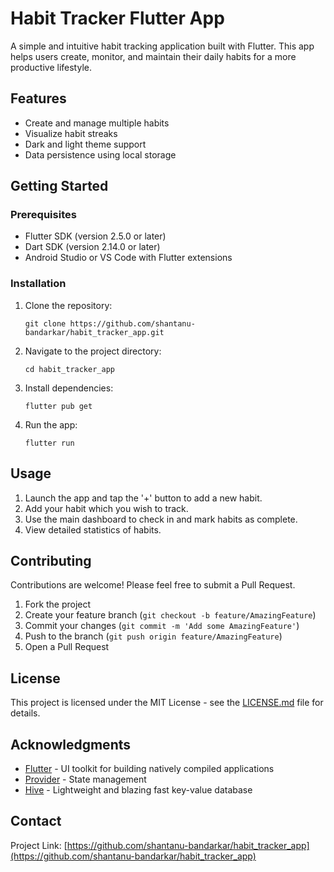 # Habit Tracker Flutter App

A simple and intuitive habit tracking application built with Flutter. This app helps users create, monitor, and maintain their daily habits for a more productive lifestyle.

## Features

- Create and manage multiple habits
- Visualize habit streaks 
- Dark and light theme support
- Data persistence using local storage

## Getting Started

### Prerequisites

- Flutter SDK (version 2.5.0 or later)
- Dart SDK (version 2.14.0 or later)
- Android Studio or VS Code with Flutter extensions

### Installation

1. Clone the repository:
   ```
   git clone https://github.com/shantanu-bandarkar/habit_tracker_app.git
   ```

2. Navigate to the project directory:
   ```
   cd habit_tracker_app
   ```

3. Install dependencies:
   ```
   flutter pub get
   ```

4. Run the app:
   ```
   flutter run
   ```

## Usage

1. Launch the app and tap the '+' button to add a new habit.
2. Add your habit which you wish to track.
3. Use the main dashboard to check in and mark habits as complete.
4. View detailed statistics of habits.

## Contributing

Contributions are welcome! Please feel free to submit a Pull Request.

1. Fork the project
2. Create your feature branch (`git checkout -b feature/AmazingFeature`)
3. Commit your changes (`git commit -m 'Add some AmazingFeature'`)
4. Push to the branch (`git push origin feature/AmazingFeature`)
5. Open a Pull Request

## License

This project is licensed under the MIT License - see the [LICENSE.md](LICENSE.md) file for details.

## Acknowledgments

- [Flutter](https://flutter.dev) - UI toolkit for building natively compiled applications
- [Provider](https://pub.dev/packages/provider) - State management
- [Hive](https://pub.dev/packages/hive) - Lightweight and blazing fast key-value database

## Contact

Project Link: [https://github.com/shantanu-bandarkar/habit_tracker_app](https://github.com/shantanu-bandarkar/habit_tracker_app)
